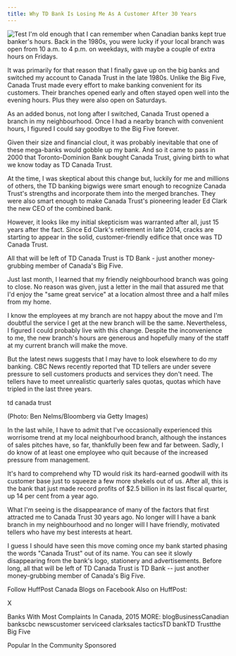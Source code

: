 ```yaml
---
title: Why TD Bank Is Losing Me As A Customer After 30 Years
---
```

![Test](/https://s-i.huffpost.com/gen/5179224/thumbs/o-TD-CANADA-TRUST-570.jpg?16 "TD")
I'm old enough that I can remember when Canadian banks kept true banker's hours. Back in the 1980s, you were lucky if your local branch was open from 10 a.m. to 4 p.m. on weekdays, with maybe a couple of extra hours on Fridays.

It was primarily for that reason that I finally gave up on the big banks and switched my account to Canada Trust in the late 1980s. Unlike the Big Five, Canada Trust made every effort to make banking convenient for its customers. Their branches opened early and often stayed open well into the evening hours. Plus they were also open on Saturdays.

As an added bonus, not long after I switched, Canada Trust opened a branch in my neighbourhood. Once I had a nearby branch with convenient hours, I figured I could say goodbye to the Big Five forever.

Given their size and financial clout, it was probably inevitable that one of these mega-banks would gobble up my bank. And so it came to pass in 2000 that Toronto-Dominion Bank bought Canada Trust, giving birth to what we know today as TD Canada Trust.

At the time, I was skeptical about this change but, luckily for me and millions of others, the TD banking bigwigs were smart enough to recognize Canada Trust's strengths and incorporate them into the merged branches. They were also smart enough to make Canada Trust's pioneering leader Ed Clark the new CEO of the combined bank.

However, it looks like my initial skepticism was warranted after all, just 15 years after the fact. Since Ed Clark's retirement in late 2014, cracks are starting to appear in the solid, customer-friendly edifice that once was TD Canada Trust.


All that will be left of TD Canada Trust is TD Bank - just another money-grubbing member of Canada's Big Five.

Just last month, I learned that my friendly neighbourhood branch was going to close. No reason was given, just a letter in the mail that assured me that I'd enjoy the "same great service" at a location almost three and a half miles from my home.

I know the employees at my branch are not happy about the move and I'm doubtful the service I get at the new branch will be the same. Nevertheless, I figured I could probably live with this change. Despite the inconvenience to me, the new branch's hours are generous and hopefully many of the staff at my current branch will make the move.

But the latest news suggests that I may have to look elsewhere to do my banking. CBC News recently reported that TD tellers are under severe pressure to sell customers products and services they don't need. The tellers have to meet unrealistic quarterly sales quotas, quotas which have tripled in the last three years.

td canada trust

(Photo: Ben Nelms/Bloomberg via Getty Images)

In the last while, I have to admit that I've occasionally experienced this worrisome trend at my local neighbourhood branch, although the instances of sales pitches have, so far, thankfully been few and far between. Sadly, I do know of at least one employee who quit because of the increased pressure from management.

It's hard to comprehend why TD would risk its hard-earned goodwill with its customer base just to squeeze a few more shekels out of us. After all, this is the bank that just made record profits of $2.5 billion in its last fiscal quarter, up 14 per cent from a year ago.

What I'm seeing is the disappearance of many of the factors that first attracted me to Canada Trust 30 years ago. No longer will I have a bank branch in my neighbourhood and no longer will I have friendly, motivated tellers who have my best interests at heart.

I guess I should have seen this move coming once my bank started phasing the words "Canada Trust" out of its name. You can see it slowly disappearing from the bank's logo, stationery and advertisements. Before long, all that will be left of TD Canada Trust is TD Bank -- just another money-grubbing member of Canada's Big Five.

Follow HuffPost Canada Blogs on Facebook
Also on HuffPost:

X



Banks With Most Complaints In Canada, 2015
MORE:
blogBusinessCanadian bankscbc newscustomer serviceed clarksales tacticsTD bankTD Trustthe Big Five
 
Popular In the Community
Sponsored
